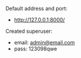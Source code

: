 Default address and port:
- http://127.0.0.1:8000/

Created superuser:
- email: admin@email.com
- pass: 123098qwe
